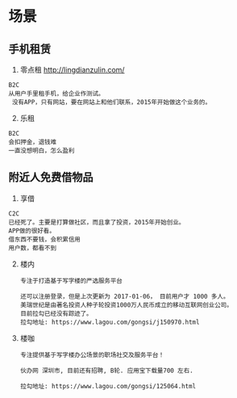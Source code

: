 # 场景

## 手机租赁

1. 零点租 <http://lingdianzulin.com/>

```
B2C
从用户手里租手机，给企业作测试。
 没有APP，只有网站，要在网站上和他们联系，2015年开始做这个业务的。
```

2. 乐租

```
B2C
会扣押金，退钱难
一直没想明白，怎么盈利
```


## 附近人免费借物品

1. 享借

```
C2C
已经死了。主要是打算做社区，而且拿了投资，2015年开始创业。
APP做的很好看。
借东西不要钱，会积累信用
用户数，都看不到
```

2. 楼内

	```
	专注于打造基于写字楼的严选服务平台
	
	还可以注册登录，但是上次更新为 2017-01-06， 目前用户才 1000 多人。 
	美瑞世纪是由著名投资人种子轮投资1000万人民币成立的移动互联网创业公司。
	目前拉勾已经没有踪迹了。 
	拉勾地址: https://www.lagou.com/gongsi/j150970.html
	
	```


3. 楼咖

	```
	专注提供基于写字楼办公场景的职场社交及服务平台！
	
	伙办网 深圳市, 目前还有招聘, B轮. 应用宝下载量700 左右. 
	
	拉勾地址: https://www.lagou.com/gongsi/125064.html
	
	```
